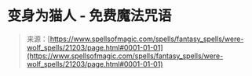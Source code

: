 <!--yml

category: 未分类

date: 2024-06-12 19:04:31

-->

# 变身为猫人 - 免费魔法咒语

> 来源：[https://www.spellsofmagic.com/spells/fantasy_spells/were-wolf_spells/21203/page.html#0001-01-01](https://www.spellsofmagic.com/spells/fantasy_spells/were-wolf_spells/21203/page.html#0001-01-01)
